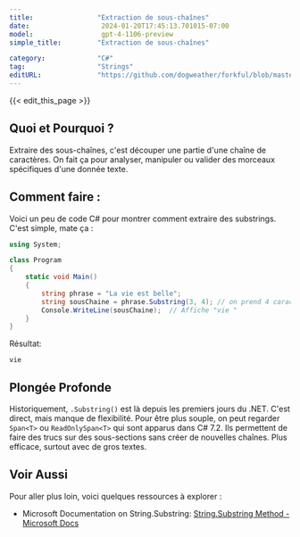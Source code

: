 ```yaml
---
title:                "Extraction de sous-chaînes"
date:                  2024-01-20T17:45:13.701015-07:00
model:                 gpt-4-1106-preview
simple_title:         "Extraction de sous-chaînes"

category:             "C#"
tag:                  "Strings"
editURL:              "https://github.com/dogweather/forkful/blob/master/content/fr/c-sharp/extracting-substrings.md"
---
```


{{< edit_this_page >}}

## Quoi et Pourquoi ?
Extraire des sous-chaînes, c'est découper une partie d'une chaîne de caractères. On fait ça pour analyser, manipuler ou valider des morceaux spécifiques d'une donnée texte.

## Comment faire :
Voici un peu de code C# pour montrer comment extraire des substrings. C'est simple, mate ça :

```C#
using System;

class Program
{
    static void Main()
    {
        string phrase = "La vie est belle";
        string sousChaine = phrase.Substring(3, 4); // on prend 4 caractères à partir de l'index 3
        Console.WriteLine(sousChaine);  // Affiche "vie "
    }
}
```
Résultat:
```
vie 
```

## Plongée Profonde
Historiquement, `.Substring()` est là depuis les premiers jours du .NET. C'est direct, mais manque de flexibilité. Pour être plus souple, on peut regarder `Span<T>` ou `ReadOnlySpan<T>` qui sont apparus dans C# 7.2. Ils permettent de faire des trucs sur des sous-sections sans créer de nouvelles chaînes. Plus efficace, surtout avec de gros textes.

## Voir Aussi
Pour aller plus loin, voici quelques ressources à explorer :

- Microsoft Documentation on String.Substring: [String.Substring Method - Microsoft Docs](https://docs.microsoft.com/en-us/dotnet/api/system.string.substring)
